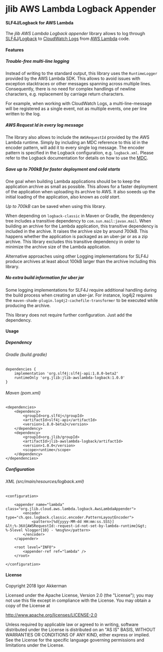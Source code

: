 # jlib AWS Lambda Logback Appender

#### SLF4J/Logback for AWS Lambda
The _jlib AWS Lambda Logback appender_ library allows to log through [SLF4J](https://www.slf4j.org/)/[Logback](https://logback.qos.ch/) 
to [CloudWatch Logs](https://docs.aws.amazon.com/AmazonCloudWatch/latest/logs/WhatIsCloudWatchLogs.html) 
from [AWS Lambda](https://aws.amazon.com/de/lambda) code.

#### Features
##### Trouble-free multi-line logging
Instead of writing to the standard output, this library uses the `RuntimeLogger` provided by the AWS Lambda SDK.
This allows to avoid issues with exception stacktraces or other messages spanning across multiple lines.
Consequently, there is no need for complex handlings of newline characters, 
e.g. replacement by carriage return characters.

For example, when working with CloudWatch Logs, a multi-line-message will be registered as a single event,
not as multiple events, one per line written to the log.

##### AWS Request Id in every log message
The library also allows to include the `AWSRequestId` provided by the AWS Lambda runtime.
Simply by including an MDC reference to this id in the encoder pattern, will add it to every single log message. 
The encoder pattern is specified in the Logback configuration, e.g. `logback.xml`.
Please refer to the Logback documentation for details on how to use the [MDC](https://logback.qos.ch/manual/mdc.html). 

##### Save up to 700kB for faster deployment and cold starts
One goal when building Lambda applications should be to keep the application archive as small as possible.
This allows for a faster deployment of the application when uploading its archive to AWS.
It also soeeds up the initial loading of the application, also known as _cold start_.

_Up to 700kB_ can be saved when using this library.

When depending on `logback-classic` in Maven or Gradle, 
the dependency tree includes a transitive dependency to `com.sun.mail:javax.mail`.
When building an archive for the Lambda application,
this transitive dependency is included in the archive.
It raises the archive size by around 700kB.
This happens whether the application is packaged as an uber-jar or as a zip archive.
This library excludes this transitive dependency 
in order to minimize the archive size of the Lambda application.

Alternative approaches using other Logging implementations for SLF4J produce archives at least
about 100kB larger than the archive including this library.

##### No extra build information for uber jar
Some logging implementations for SLF4J require additional handling during the build process when creating an uber-jar.
For instance, log4j2 requires the `maven-shade-plugin.log4j2-cachefile-transformer` to be executed while producing the archive.

This library does not require further configuration. Just add the dependency.

#### Usage
##### Dependency
###### Gradle (build.gradle)
    dependencies {
        implementation 'org.slf4j:slf4j-api:1.8.0-beta2'
        runtimeOnly 'org.jlib:jlib-awslambda-logback:1.0.0'
    }
    
###### Maven (pom.xml)
    <dependencies>
        <dependency>
            <groupId>org.slf4j</groupId>
            <artifactId>slf4j-api</artifactId>
            <version>1.8.0-beta2</version>
        </dependency>
        <dependency>
            <groupId>org.jlib/groupId>
            <artifactId>jlib-awslambda-logback/artifactId>
            <version>1.0.0</version>
            <scope>runtime</scope>
        </dependency>
    </dependencies>

##### Configuration
###### XML (src/main/resources/logback.xml)
    <configuration>
    
        <appender name="lambda" class="org.jlib.cloud.aws.lambda.logback.AwsLambdaAppender">
            <encoder type="ch.qos.logback.classic.encoder.PatternLayoutEncoder">
                <pattern>[%d{yyyy-MM-dd HH:mm:ss.SSS}] &lt;%-36X{AWSRequestId:-request-id-not-set-by-lambda-runtime}&gt; %-5level %logger{10} - %msg%n</pattern>
            </encoder>
        </appender>
    
        <root level="INFO">
            <appender-ref ref="lambda" />
        </root>
    
    </configuration>

#### License
Copyright 2018 Igor Akkerman

Licensed under the Apache License, Version 2.0 (the "License");
you may not use this file except in compliance with the License.
You may obtain a copy of the License at

   http://www.apache.org/licenses/LICENSE-2.0

Unless required by applicable law or agreed to in writing, software
distributed under the License is distributed on an "AS IS" BASIS,
WITHOUT WARRANTIES OR CONDITIONS OF ANY KIND, either express or implied.
See the License for the specific language governing permissions and
limitations under the License.
